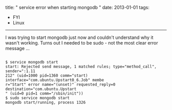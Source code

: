 title: " service error when starting mongodb "
date: 2013-01-01
tags:
- FYI
- Linux
---


I was trying to start mongodb just now and couldn't understand why it wasn't working.  Turns out I needed to be sudo - not the most clear error message ...

```
 
$ service mongodb start
start: Rejected send message, 1 matched rules; type="method_call", sender=":1.11
212" (uid=1000 pid=1360 comm="start) interface="com.ubuntu.Upstart0_6.Job" membe
r="Start" error name="(unset)" requested_reply=0 destination="com.ubuntu.Upstart
" (uid=0 pid=1 comm="/sbin/init"))
$ sudo service mongodb start
mongodb start/running, process 1326
 

```


